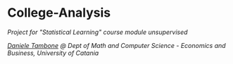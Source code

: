 # College-Analysis

_Project for "Statistical Learning" course module unsupervised_

_[Daniele Tambone](https://www.linkedin.com/in/daniele-tambone-b5733616a/) @ Dept of Math and Computer Science - Economics and Business, University of Catania_

